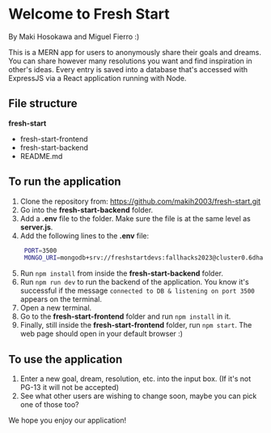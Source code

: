 # Welcome to Fresh Start

By Maki Hosokawa and Miguel Fierro :)

This is a MERN app for users to anonymously share their goals and dreams. You can share however many resolutions you want and find inspiration in other's ideas. Every entry is saved into a database that's accessed with ExpressJS via a React application running with Node.

## File structure
**fresh-start**
- fresh-start-frontend
- fresh-start-backend
- README.md

## To run the application

1. Clone the repository from: https://github.com/makih2003/fresh-start.git
2. Go into the **fresh-start-backend** folder.
3. Add a **.env** file to the folder. Make sure the file is at the same level as **server.js**.
4. Add the following lines to the **.env** file:
   ``` bash
    PORT=3500
    MONGO_URI=mongodb+srv://freshstartdevs:fallhacks2023@cluster0.6dhau2a.mongodb.net/?retryWrites=true&w=majority
   ```
5. Run ``` npm install ``` from inside the **fresh-start-backend** folder.
6. Run ``` npm run dev ``` to run the backend of the application.
   You know it's successful if the message ``` connected to DB & listening on port 3500 ``` appears on the terminal.
7. Open a new terminal.
8. Go to the **fresh-start-frontend** folder and run ``` npm install ``` in it.
9. Finally, still inside the **fresh-start-frontend** folder, run ``` npm start ```.
   The web page should open in your default browser :)

## To use the application
1. Enter a new goal, dream, resolution, etc. into the input box. (If it's not PG-13 it will not be accepted)
2. See what other users are wishing to change soon, maybe you can pick one of those too? 

We hope you enjoy our application!

